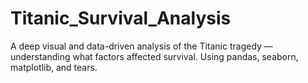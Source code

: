 # Titanic_Survival_Analysis
A deep visual and data-driven analysis of the Titanic tragedy — understanding what factors affected survival. Using pandas, seaborn, matplotlib, and tears.
